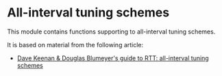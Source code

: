 # All-interval tuning schemes

This module contains functions supporting to all-interval tuning schemes.

It is based on material from the following article:

* [Dave Keenan & Douglas Blumeyer's guide to RTT: all-interval tuning schemes](https://en.xen.wiki/w/Dave_Keenan_&_Douglas_Blumeyer's_guide_to_RTT:_all-interval_tuning_schemes)
